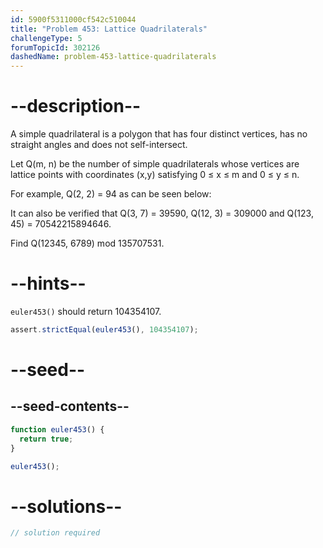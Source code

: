 ```yaml
---
id: 5900f5311000cf542c510044
title: "Problem 453: Lattice Quadrilaterals"
challengeType: 5
forumTopicId: 302126
dashedName: problem-453-lattice-quadrilaterals
---
```


# --description--

A simple quadrilateral is a polygon that has four distinct vertices, has no straight angles and does not self-intersect.

Let Q(m, n) be the number of simple quadrilaterals whose vertices are lattice points with coordinates (x,y) satisfying 0 ≤ x ≤ m and 0 ≤ y ≤ n.

For example, Q(2, 2) = 94 as can be seen below:

It can also be verified that Q(3, 7) = 39590, Q(12, 3) = 309000 and Q(123, 45) = 70542215894646.

Find Q(12345, 6789) mod 135707531.

# --hints--

`euler453()` should return 104354107.

```js
assert.strictEqual(euler453(), 104354107);
```

# --seed--

## --seed-contents--

```js
function euler453() {
  return true;
}

euler453();
```

# --solutions--

```js
// solution required
```
